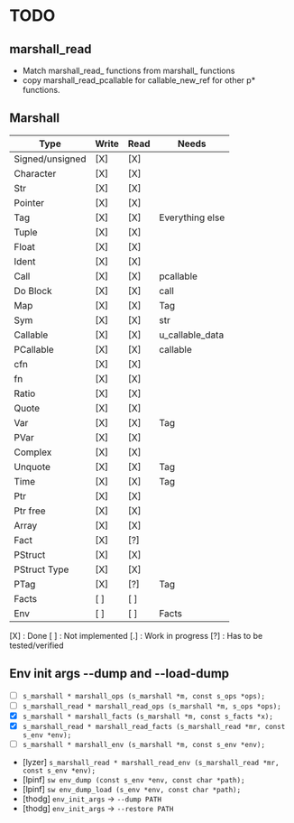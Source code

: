 # TODO

## marshall_read
 - Match marshall\_read_ functions from marshall_ functions
 - copy marshall_read_pcallable for callable_new_ref for
   other p* functions.

## Marshall

|       Type      | Write  |  Read  |      Needs      |
| --------------- | ------ | ------ | --------------- |
| Signed/unsigned |  [X]   |  [X]   |
| Character       |  [X]   |  [X]   |
| Str             |  [X]   |  [X]   |
| Pointer         |  [X]   |  [X]   |
| Tag             |  [X]   |  [X]   | Everything else |
| Tuple           |  [X]   |  [X]   |
| Float           |  [X]   |  [X]   |
| Ident           |  [X]   |  [X]   |
| Call            |  [X]   |  [X]   | pcallable       |
| Do Block        |  [X]   |  [X]   | call            |
| Map             |  [X]   |  [X]   | Tag             |
| Sym             |  [X]   |  [X]   | str
| Callable        |  [X]   |  [X]   | u_callable_data |
| PCallable       |  [X]   |  [X]   | callable        |
| cfn             |  [X]   |  [X]   |
| fn              |  [X]   |  [X]   |
| Ratio           |  [X]   |  [X]   |
| Quote           |  [X]   |  [X]   |
| Var             |  [X]   |  [X]   | Tag             |
| PVar            |  [X]   |  [X]   |
| Complex         |  [X]   |  [X]   |
| Unquote         |  [X]   |  [X]   | Tag             |
| Time            |  [X]   |  [X]   | Tag             |
| Ptr             |  [X]   |  [X]   |
| Ptr free        |  [X]   |  [X]   |
| Array           |  [X]   |  [X]   |
| Fact            |  [X]   |  [?]   |
| PStruct         |  [X]   |  [X]   |
| PStruct Type    |  [X]   |  [X]   |
| PTag            |  [X]   |  [?]   | Tag             |
| Facts           |  [ ]   |  [ ]   |
| Env             |  [ ]   |  [ ]   | Facts           |

[X] : Done
[ ] : Not implemented
[.] : Work in progress
[?] : Has to be tested/verified


## Env init args --dump and --load-dump

 - [ ] `s_marshall * marshall_ops (s_marshall *m, const s_ops *ops);`
 - [ ] `s_marshall_read * marshall_read_ops (s_marshall *m, s_ops *ops);`
 - [X] `s_marshall * marshall_facts (s_marshall *m, const s_facts *x);`
 - [X] `s_marshall_read * marshall_read_facts (s_marshall_read *mr, const s_env *env);`
 - [ ] `s_marshall * marshall_env (s_marshall *m, const s_env *env);`
 - [lyzer] `s_marshall_read * marshall_read_env (s_marshall_read *mr, const s_env *env);`
 - [lpinf] `sw env_dump (const s_env *env, const char *path);`
 - [lpinf] `sw env_dump_load (s_env *env, const char *path);`
 - [thodg] `env_init_args` → `--dump PATH`
 - [thodg] `env_init_args` → `--restore PATH`
